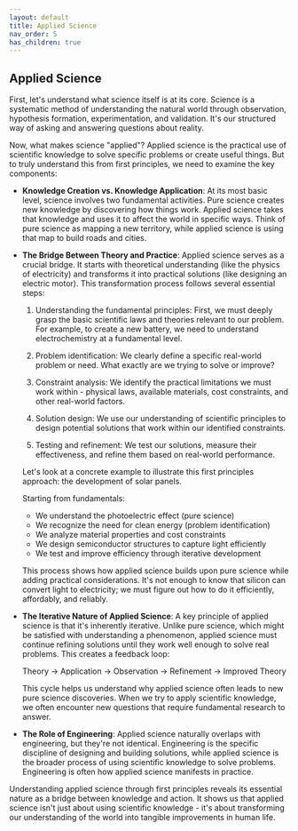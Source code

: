 ```yaml
---
layout: default
title: Applied Science
nav_order: 5
has_children: true
---
```

## Applied Science

First, let's understand what science itself is at its core. Science is a systematic method of understanding the natural world through observation, hypothesis formation, experimentation, and validation. It's our structured way of asking and answering questions about reality.

Now, what makes science "applied"? Applied science is the practical use of scientific knowledge to solve specific problems or create useful things. But to truly understand this from first principles, we need to examine the key components:

- **Knowledge Creation vs. Knowledge Application**: At its most basic level, science involves two fundamental activities. Pure science creates new knowledge by discovering how things work. Applied science takes that knowledge and uses it to affect the world in specific ways. Think of pure science as mapping a new territory, while applied science is using that map to build roads and cities.

- **The Bridge Between Theory and Practice**: Applied science serves as a crucial bridge. It starts with theoretical understanding (like the physics of electricity) and transforms it into practical solutions (like designing an electric motor). This transformation process follows several essential steps:

    1. Understanding the fundamental principles: First, we must deeply grasp the basic scientific laws and theories relevant to our problem. For example, to create a new battery, we need to understand electrochemistry at a fundamental level.

    2. Problem identification: We clearly define a specific real-world problem or need. What exactly are we trying to solve or improve?

    3. Constraint analysis: We identify the practical limitations we must work within - physical laws, available materials, cost constraints, and other real-world factors.

    4. Solution design: We use our understanding of scientific principles to design potential solutions that work within our identified constraints.

    5. Testing and refinement: We test our solutions, measure their effectiveness, and refine them based on real-world performance.

    Let's look at a concrete example to illustrate this first principles approach: the development of solar panels.

    Starting from fundamentals:

    - We understand the photoelectric effect (pure science)
    - We recognize the need for clean energy (problem identification)
    - We analyze material properties and cost constraints
    - We design semiconductor structures to capture light efficiently
    - We test and improve efficiency through iterative development

    This process shows how applied science builds upon pure science while adding practical considerations. It's not enough to know that silicon can convert light to electricity; we must figure out how to do it efficiently, affordably, and reliably.

- **The Iterative Nature of Applied Science**: A key principle of applied science is that it's inherently iterative. Unlike pure science, which might be satisfied with understanding a phenomenon, applied science must continue refining solutions until they work well enough to solve real problems. This creates a feedback loop:

    Theory → Application → Observation → Refinement → Improved Theory

    This cycle helps us understand why applied science often leads to new pure science discoveries. When we try to apply scientific knowledge, we often encounter new questions that require fundamental research to answer.

- **The Role of Engineering**: Applied science naturally overlaps with engineering, but they're not identical. Engineering is the specific discipline of designing and building solutions, while applied science is the broader process of using scientific knowledge to solve problems. Engineering is often how applied science manifests in practice.

Understanding applied science through first principles reveals its essential nature as a bridge between knowledge and action. It shows us that applied science isn't just about using scientific knowledge - it's about transforming our understanding of the world into tangible improvements in human life.
